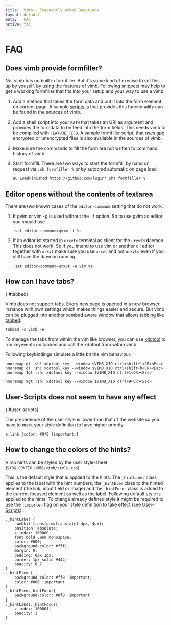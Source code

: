 ```yaml
---
title:  Vimb - Frequently asked Questions
layout: default
meta:   FAQ
active: faq
---
```


# FAQ

## Does vimb provide formfiller?

No, vimb has no built in formfiller. But it's some kind of execise to set this
up by youself, by using the features of vimb.
Following snippets may help to get a working formfiller that fits into your
setup and your way to use a vimb.

1. Add a method that takes the form data and put it into the form element on
   current page. A sample [scripts.js][ffjs] that provides this functionality
   can be found in the sources of vimb.
2. Add a shell script into your `PATH` that takes an URI as argument and
   provides the formdata to be feed into the form fields. This needs vimb to
   be compiled with `FEATURE_FIFO`. A sample [formfiller][ffsh] script, that
   uses gpg encrypted or unencrypted files is also available in the sources of
   vimb.
3. Make sure the commands to fill the form are not written to command history
   of vimb.
4. Start formfill. There are two ways to start the formfill, by hand on
   request via `:sh formfiller %` or by autocmd automatic on page load

       au LoadFinished https://github.com/login* sh! formfiller %


## Editor opens without the contents of textarea

There are two known cases of the `editor-command` setting that do not work.

1. If gvim or vim -g is used without the `-f` option. So to use gvim as editor
   you should use

       :set editor-command=gvim -f %s

2. If an editor ist started in `urxvtc` terminal as client for the `urxvtd`
   daemon. This does not work. So if you intend to use vim or another cli
   editor together with `urxvt` make sure you use `urxvt` and not `urxvtc`
   even if you still have the daemon running.

       :set editor-command=urxvt -e vim %s

## How can I have tabs?
{:#tabbed}

Vimb does not support tabs. Every new page is opened in a new browser instance
with own settings which makes things easier and secure. But vimb can be
plugged into another xembed aware window that allows tabbing like [tabbed][].

    tabbed -c vimb -e

To manage the tabs from within the vim like browser, you can use [xdotool][]
to run keyevents on tabbed and call the xdotool from within vimb.

Following keybindings simulate a little bit the vim behaviour.

    nnoremap gt :sh! xdotool key --window $VIMB_XID ctrl+shift+l<CR><Esc>
    nnoremap gT :sh! xdotool key --window $VIMB_XID ctrl+shift+h<CR><Esc>
    nnoremap 1gt :sh! xdotool key --window $VIMB_XID ctrl+1<CR><Esc>
    ...
    nnoremap 9gt :sh! xdotool key --window $VIMB_XID ctrl+9<CR><Esc>

## User-Scripts does not seem to have any effect
{:#user-scripts}

The precedence of the user style is lower than that of the website so you have
to mark your style definition to have higher priority.

    a:link {color: #0f0 !important;}

## How to change the colors of the hints?

Vimb hints can be styled by the user style-sheet
(`$XDG_CONFIG_HOME/vimb/style.css`)

This is the default style that is applied to the hints. The `_hintLabel` class
applies to the label with the hint numbers, the `_hintElem` class to the hinted
element (the link, input field or image) and the `_hintFocus` class is added to
the current focused element as well as the label. Following default style is
applied to the hints. To change already defined style it might be required to
use the `!importen` flag on your style definition to take effect
([see User-Scripts](#user-scripts)).

    ._hintLabel {
        -webkit-transform:translate(-4px,-4px);
        position: absolute;
        z-index: 100000;
        font:bold .8em monospace;
        color: #000;
        background-color: #fff;
        margin: 0;
        padding: 0px 1px;
        border: 1px solid #444;
        opacity: 0.7
    }
    ._hintElem {
        background-color: #ff0 !important;
        color: #000 !important
    }
    ._hintElem._hintFocus{
        background-color: #8f0 !important
    }
    ._hintLabel._hintFocus{
        z-index: 100001;
        opacity: 1
    }


[ffjs]:    https://raw.githubusercontent.com/fanglingsu/vimb/master/examples/formfiller/scripts.js
[ffsh]:    https://raw.githubusercontent.com/fanglingsu/vimb/master/examples/formfiller/formfiller
[tabbed]:  http://tools.suckless.org/tabbed/
[xdotool]: http://www.semicomplete.com/projects/xdotool/
